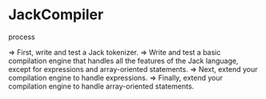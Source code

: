 # JackCompiler

process

=> First, write and test a Jack tokenizer.
=> Write and test a basic compilation engine that handles all the features of the Jack language, except for expressions and array-oriented statements.
=> Next, extend your compilation engine to handle expressions.
=> Finally, extend your compilation engine to handle array-oriented statements.

